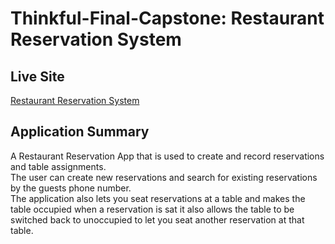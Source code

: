 # Thinkful-Final-Capstone: Restaurant Reservation System

## Live Site
[Restaurant Reservation System](https://front-end-942mlohrp-ljcuriel10.vercel.app/dashboard "Restaurant Reservation System")  

## Application Summary
A Restaurant Reservation App that is used to create and record reservations and table assignments.  
The user can create new reservations and search for existing reservations by the guests phone number.  
The application also lets you seat reservations at a table and makes the table occupied when a reservation 
is sat it also allows the table to be switched back to unoccupied to let you seat another reservation at that table.
